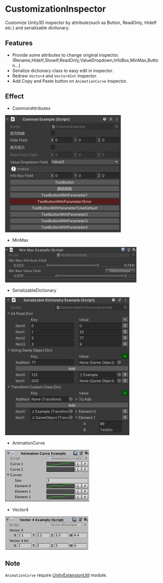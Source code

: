 # CustomizationInspector
Customize Unity3D inspector by attribute(such as Button, ReadOnly, HideIf etc.) and serializable dictionary.

## Features
* Provide some attributes to change original inspector.(Rename,HideIf,ShowIf,ReadOnly,ValueDropdown,InfoBox,MinMax,Button...)
* Serialize dictionary class to easy edit in inspector.
* Redraw `Vector4` and `Vector4Int` inspector.
* Add Copy and Paste button on `AnimationCurve` inspector.

## Effect
* CommonAttributes

![image](https://github.com/Mr-sB/CustomizationInspector/raw/master/Screenshots/CommonExample.png)
* MinMax

![image](https://github.com/Mr-sB/CustomizationInspector/raw/master/Screenshots/MinMaxExample.png)
* SerializableDictionary

![image](https://github.com/Mr-sB/CustomizationInspector/raw/master/Screenshots/SerializableDictionaryExample.png)
* AnimationCurve

![image](https://github.com/Mr-sB/CustomizationInspector/raw/master/Screenshots/AnimationCurveExample.png)
* Vector4

![image](https://github.com/Mr-sB/CustomizationInspector/raw/master/Screenshots/Vector4Example.png)

## Note
`AnimationCurve` require [UnityExtensionUtil](https://github.com/Mr-sB/UnityExtensionUtil) module.
